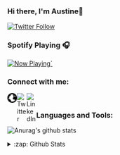 ### Hi there, I'm Austine👋

[![Twitter Follow](https://img.shields.io/twitter/follow/austine_gomez?color=1DA1F2&logo=twitter&style=for-the-badge)](https://twitter.com/intent/follow?screen_name=austine_gomez)


### Spotify Playing 🎧

<a href="https://natemoo-re.agomez99.vercel.app/now-playing?open">
    <img src="https://natemoo-re.agomez99.vercel.app/now-playing" width="256" height="64" alt="Now Playing">`
</a>

### Connect with me:

[<img align="left" alt="website" width="22px" src="https://raw.githubusercontent.com/iconic/open-iconic/master/svg/globe.svg" />][website]

[<img align="left" alt="Twitter" width="22px" src="https://cdn.jsdelivr.net/npm/simple-icons@v3/icons/twitter.svg" />][twitter]
[<img align="left" alt="LinkedIn" width="22px" src="https://cdn.jsdelivr.net/npm/simple-icons@v3/icons/linkedin.svg" />][linkedin]


<br />

### Languages and Tools:


![Anurag's github stats](https://github-readme-stats.agomez99.vercel.app/api?username=agomez99&show_icons=true&theme=tokyonight)


<details>
  <summary>:zap: Github Stats</summary>

  <img align="left" alt="agomez99's Github Stats" src="github-readme-stats.agomez99.vercel.app/api?username=agomez99&show_icons=true&hide_border=true" />

</details>

[website]: https://austinegomez.herokuapp.com/
[twitter]: https://twitter.com/austine_gomez
[linkedin]: https://www.linkedin.com/in/austine-gomez/

